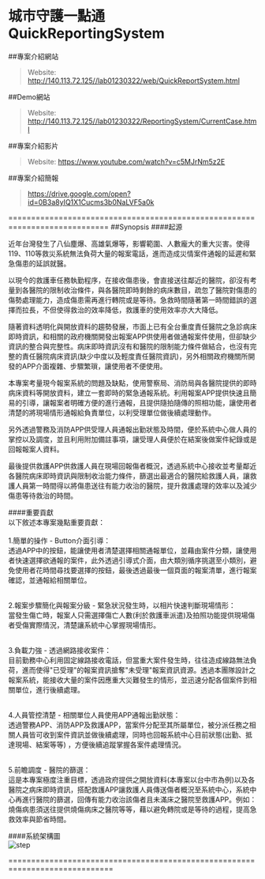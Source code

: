 # 城市守護一點通 QuickReportingSystem

##專案介紹網站
> Website: http://140.113.72.125//lab01230322/web/QuickReportSystem.html<br>

##Demo網站
> Website: http://140.113.72.125//lab01230322/ReportingSystem/CurrentCase.html<br>

##專案介紹影片
> Website: https://www.youtube.com/watch?v=c5MJrNm5z2E<br>

##專案介紹簡報
> https://drive.google.com/open?id=0B3a8yIQ1X1Cucms3b0NaLVF5a0k<br>

============================================================================
##Synopsis
####起源

近年台灣發生了八仙塵爆、高雄氣爆等，影響範圍、人數龐大的重大災害。使得119、110等救災系統無法負荷大量的報案電話，進而造成災情案件通報的延遲和緊急傷患的延誤就醫。

以現今的救護車任務執勤程序，在接收傷患後，會直接送往鄰近的醫院，卻沒有考量到各醫院的限制收治條件，與各醫院即時剩餘的病床數目，疏忽了醫院對傷患的傷勢處理能力，造成傷患需再進行轉院或是等待。急救時間隨著第一時間錯誤的選擇而拉長，不但使得救治的效率降低，救護車的使用效率亦大大降低。

隨著資料透明化與開放資料的趨勢發展，市面上已有全台重度責任醫院之急診病床即時資訊，和相關的政府機關開發出報案APP供使用者做通報案件使用，但卻缺少資訊的整合與完整性。病床即時資訊沒有和醫院的限制能力條件做結合，也沒有完整的責任醫院病床資訊(缺少中度以及輕度責任醫院資訊)，另外相關政府機關所開發的APP介面複雜、步驟繁瑣，讓使用者不便使用。

本專案考量現今報案系統的問題及缺點，使用警察局、消防局與各醫院提供的即時病床資料等開放資料，建立一套即時的緊急通報系統。利用報案APP提供快速且簡易的引導，讓報案者明確方便的進行通報，且提供隨拍隨傳的照相功能，讓使用者清楚的將現場情形通報給負責單位，以利受理單位做後續處理動作。

另外透過警務及消防APP供受理人員通報出勤狀態及時間，便於系統中心做人員的掌控以及調度，並且利用附加備註事項，讓受理人員便於在結案後做案件紀錄或是回報報案人資料。

最後提供救護APP供救護人員在現場回報傷者概況，透過系統中心接收並考量鄰近各醫院病床即時資訊與限制收治能力條件，篩選出最適合的醫院給救護人員，讓救護人員第一時間得以將傷患送往有能力收治的醫院，提升救護處理的效率以及減少傷患等待救治的時間。


####重要貢獻
<br/>以下敘述本專案幾點重要貢獻：<br/>
<br/>1.簡單的操作 - Button介面引導：<br/>
透過APP中的按鈕，能讓使用者清楚選擇相關通報單位，並藉由案件分類，讓使用者快速選擇欲通報的案件，此外透過引導式介面，由大類別循序挑選至小類別，避免使用者花時間尋找要選擇的按鈕，最後透過最後一個頁面的報案清單，進行報案確認，並通報給相關單位。
    
<br/>2.報案步驟簡化與報案分級 - 緊急狀況發生時，以相片快速判斷現場情形：<br/>
當發生傷亡時，報案人只需選擇傷亡人數(利於救護車派遣)及拍照功能提供現場傷者受傷實際情況，清楚讓系統中心掌握現場情形。
         
<br/>3.負載力強 - 透過網路接收案件：<br/>
目前勤務中心利用固定線路接收電話，但當重大案件發生時，往往造成線路無法負荷，進而使得"已受理"的報案資訊搶奪"未受理"報案資訊資源。透過本團隊設計之報案系統，能接收大量的案件因應重大災難發生的情形，並迅速分配各個案件到相關單位，進行後續處理。
    
<br/>4.人員管控清楚 - 相關單位人員使用APP通報出勤狀態：<br/>
透過警務APP、消防APP及救護APP，當案件分配至其所屬單位，被分派任務之相關人員皆可收到案件資訊並做後續處理，同時也回報系統中心目前狀態(出勤、抵達現場、結案等等) ，方便後續追蹤掌握各案件處理情況。
    
<br/>5.前瞻調度 - 醫院的篩選：<br/>
這是本專案極度注重目標，透過政府提供之開放資料(本專案以台中市為例)以及各醫院之病床即時資訊，搭配救護APP讓救護人員傳送傷者概況至系統中心，系統中心再進行醫院的篩選，回傳有能力收治該傷者且未滿床之醫院至救護APP。例如：燒傷病患須送往提供燒傷病床之醫院等等，藉以避免轉院或是等待的過程，提高急救效率與節省時間。

####系統架構圖
<br/>![step](https://github.com/KEVINHKLIU/QuickReportingSystem/blob/master/image/SystemArchitecture.PNG)<br/>


=============================================================================
